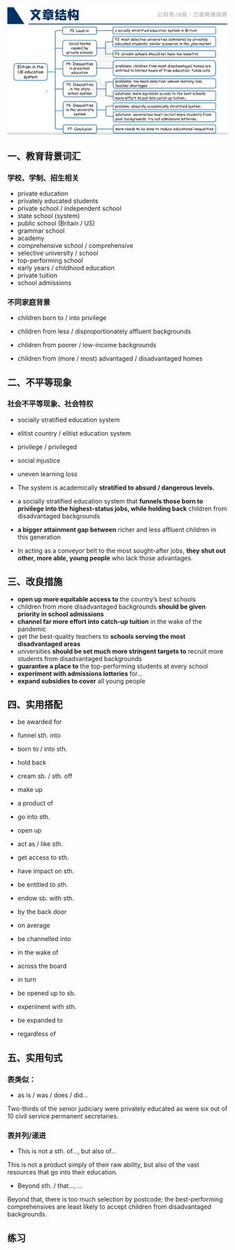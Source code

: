 ![image-20230613084625787](images/image-20230613084625787.png)

## 一、教育背景词汇

### 学校、学制、招生相关

- private education
- privately educated students
- private school / independent school
- state school (system)
- public school (Britain / US)
- grammar school
- academy
- comprehensive school / comprehensive
- selective university / school
- top-performing school
- early years / childhood education
- private tuition
- school admissions



### 不同家庭背景

- children born to / into privilege

- children from less / disproportionately affluent backgrounds
- children from poorer / low-income backgrounds
- children from (more / most) advantaged / disadvantaged homes





## 二、不平等现象

### 社会不平等现象、社会特权

- socially stratified education system
- elitist country / elitist education system
- privilege / privileged
- social injustice
- uneven learning loss



- The system is academically **stratified to absurd / dangerous levels.**
- a socially stratified education system that **funnels those born to privilege into the highest-status jobs, while holding back** children from disadvantaged backgrounds
- **a bigger attainment gap between** richer and less affluent children in this generation
- In acting as a conveyor belt to the most sought-after jobs, **they shut out other, more able, young people** who lack those advantages.





## **三、改良措施**

- **open up more equitable access to** the country’s best schools
- children from more disadvantaged backgrounds **should be given priority in school admissions**
- **channel far more effort into catch-up tuition** in the wake of the pandemic
- get the best-quality teachers to **schools serving the most disadvantaged areas**
- universities **should be set much more stringent targets to** recruit more students from disadvantaged backgrounds
- **guarantee a place to** the top-performing students at every school
- **experiment with admissions lotteries** for...
- **expand subsidies to cover** all young people



## 四、实用搭配

- be awarded for
- funnel sth. into
- born to / into sth.
- hold back
- cream sb. / sth. off
- make up
- a product of
- go into sth.
- open up
- act as / like sth.
- get access to sth.
- have impact on sth.
- be entitled to sth.
- endow sb. with sth.
- by the back door
- on average

- be channelled into
- in the wake of
- across the board
- in turn
- be opened up to sb.
- experiment with sth.
- be expanded to
- regardless of

## 五、实用句式

### 表类似：

- as is / was / does / did...

Two-thirds of the senior judiciary were privately educated as were six out of 10 civil service permanent secretaries.



### 表并列/递进

- This is not a sth. of..., but also of...

This is not a product simply of their raw ability, but also of the vast resources that go into their education.

- Beyond sth. / that…, ...

Beyond that, there is too much selection by postcode; the best-performing comprehensives are least likely to accept children from disadvantaged backgrounds.



## 练习



